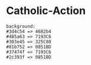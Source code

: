 Catholic-Action
===============

```
background: 
#3d4c54 => 4682b4
#485a63 => 7193C6
#303e45 => 325C80
#81b752 => 0851BD
#37474f => 7193C6
#2c393f => 0851BD
```

